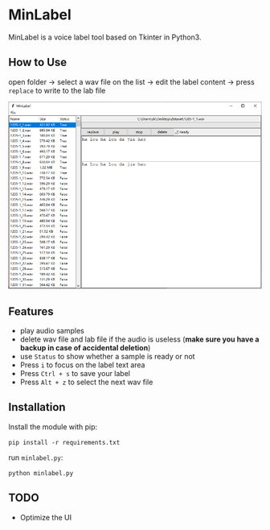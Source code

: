 # MinLabel

MinLabel is a voice label tool based on Tkinter in Python3.

## How to Use

open folder -> select a wav file on the list -> edit the label content -> press `replace` to write to the lab file

<img src="docs\example.png" alt="example" style="zoom:100%;" />

## Features

- play audio samples
- delete wav file and lab file if the audio is useless (**make sure you have a backup in case of accidental deletion**)
- use `Status` to show whether a sample is ready or not
- Press `i` to focus on the label text area
- Press `Ctrl + s` to save your label
- Press `Alt + z` to select the next wav file

## Installation

Install the module with pip:

```
pip install -r requirements.txt
```

run `minlabel.py`:

```
python minlabel.py
```

## TODO

- Optimize the UI
